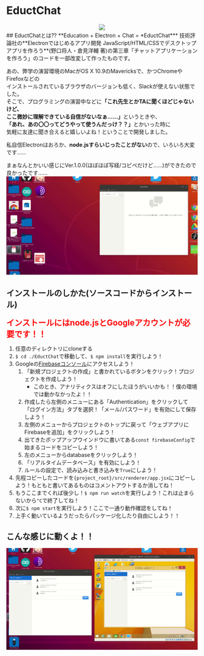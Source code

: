 # EductChat
<center>
<image src="img/ProjectImage.png">
</center>
<!--成人しました-->
## EductChatとは??  
**Education + Electron + Chat = *EductChat***  
技術評論社の**Electronではじめるアプリ開発 JavaScript/HTML/CSSでデスクトップアプリを作ろう**(野口将人・倉見洋輔 著)の第三章「チャットアプリケーションを作ろう」のコードを一部改変して作ったものです。  


あの、弊学の演習環境のMacがOS X 10.9のMavericksで、かつChromeやFirefoxなどの  
インストールされているブラウザのバージョンも低く、Slackが使えない状態でした。  
そこで、プログラミングの演習中などに<strong>「これ先生とかTAに聞くほどじゃないけど、  
ここ微妙に理解できている自信がないなぁ……」</strong>というときや、  
<strong>「あれ、あの〇〇ってどうやって使うんだっけ？？」</strong>とかいった時に  
気軽に友達に聞き合えると嬉しいよね！ということで開発しました。

私自信Electronはおろか、**node.jsすらいじったことがない**ので、いろいろ大変です……

まぁなんとかいい感じにVer.1.0.0(ほぼほぼ写経/コピペだけど……)ができたので良かったです……
![デモ](GitHub_Image/リアルタイムデータベース.gif)

## インストールのしかた(ソースコードからインストール)
<snap style="font-size: 150%; color: #ff0000;">**インストールにはnode.jsとGoogleアカウントが必要です！！**</snap>  

1. 任意のディレクトリにcloneする
2. `$ cd ./EductChat`で移動して、`$ npm install`を実行しよう！
3. Googleの[Firebaseコンソール](https://console.firebase.google.com/)にアクセスしよう！
   1. 「新規プロジェクトの作成」と書かれているボタンをクリック！プロジェクトを作成しよう！
      - このとき、アナリティクスはオフにしたほうがいいかも！！僕の環境では動かなかったよ！！
   2. 作成したら左側のメニューにある「Authentication」をクリックして「ログイン方法」タブを選択！「メール/パスワード」を有効にして保存しよう！
   3. 左側のメニューからプロジェクトのトップに戻って「ウェブアプリにFirebaseを追加」をクリックしよう！
   4. 出てきたポップアップウインドウに書いてある`const firebaseConfig`で始まるコードをコピーしよう！
   5. 左のメニューからdatabaseをクリックしよう！
   6. 「リアルタイムデータベース」を有効にしよう！
   7. ルールの設定で、読み込みと書き込みを`True`にしよう！
4. 先程コピーしたコードを`{project_root}/src/renderer/app.jsx`にコピーしよう！もともと書いてあるものはコメントアウトするか消してね！
5. もうここまでくれば後少し！`$ npm run watch`を実行しよう！これは止まらないから`^C`で終了してね！
6. 次に`$ npm start`を実行しよう！ここで一通り動作確認をしてね！
7. 上手く動いているようだったらパッケージ化したり自由にしよう！！

## こんな感じに動くよ！！
![デモ](GitHub_Image/つかいかた.gif)
